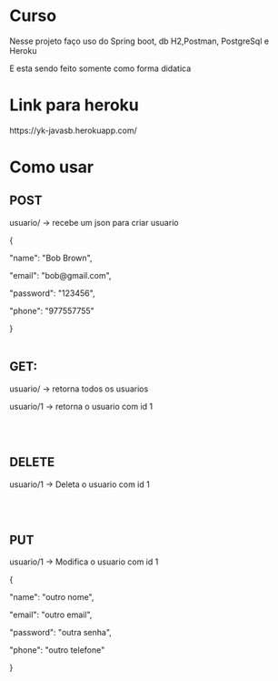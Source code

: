 # Curso
<p>Nesse projeto faço uso do Spring boot, db H2,Postman, PostgreSql e Heroku</p>
<p>E esta sendo feito somente como forma didatica</p>

# Link para heroku
<p>https://yk-javasb.herokuapp.com/</p>

# Como usar
## POST
<p>usuario/ -> recebe um json para criar usuario</p>
<p>{</p>
<p> "name": "Bob Brown",</p>
<p> "email": "bob@gmail.com",</p>
<p> "password": "123456",</p>
<p> "phone": "977557755"</p>
<p>}
<br><br>
  
## GET:
<p>usuario/ -> retorna todos os usuarios</p>
<p>usuario/1 -> retorna o usuario com id 1</p>
<br><br>

## DELETE
<p>usuario/1 -> Deleta o usuario com id 1</p>
<br><br>

## PUT
<p>usuario/1 -> Modifica o usuario com id 1</p>
<p>{</p>
<p>"name": "outro nome",</p>
<p>"email": "outro email",</p>
<p>"password": "outra senha",</p>
<p>"phone": "outro telefone"</p>
<p>}


